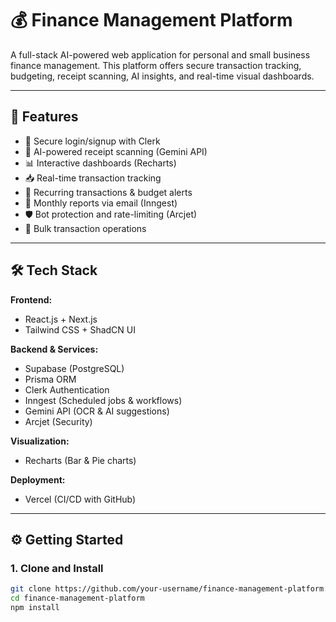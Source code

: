 # 💰 Finance Management Platform

A full-stack AI-powered web application for personal and small business finance management. This platform offers secure transaction tracking, budgeting, receipt scanning, AI insights, and real-time visual dashboards.

---

## 🚀 Features

- 🔐 Secure login/signup with Clerk
- 📄 AI-powered receipt scanning (Gemini API)
- 📊 Interactive dashboards (Recharts)
- 📥 Real-time transaction tracking
- 🔄 Recurring transactions & budget alerts
- 📧 Monthly reports via email (Inngest)
- 🛡️ Bot protection and rate-limiting (Arcjet)
- 📁 Bulk transaction operations

---

## 🛠️ Tech Stack

**Frontend:**  
- React.js + Next.js  
- Tailwind CSS + ShadCN UI  

**Backend & Services:**  
- Supabase (PostgreSQL)  
- Prisma ORM  
- Clerk Authentication  
- Inngest (Scheduled jobs & workflows)  
- Gemini API (OCR & AI suggestions)  
- Arcjet (Security)  

**Visualization:**  
- Recharts (Bar & Pie charts)

**Deployment:**  
- Vercel (CI/CD with GitHub)

---

## ⚙️ Getting Started

### 1. Clone and Install
```bash
git clone https://github.com/your-username/finance-management-platform.git
cd finance-management-platform
npm install

